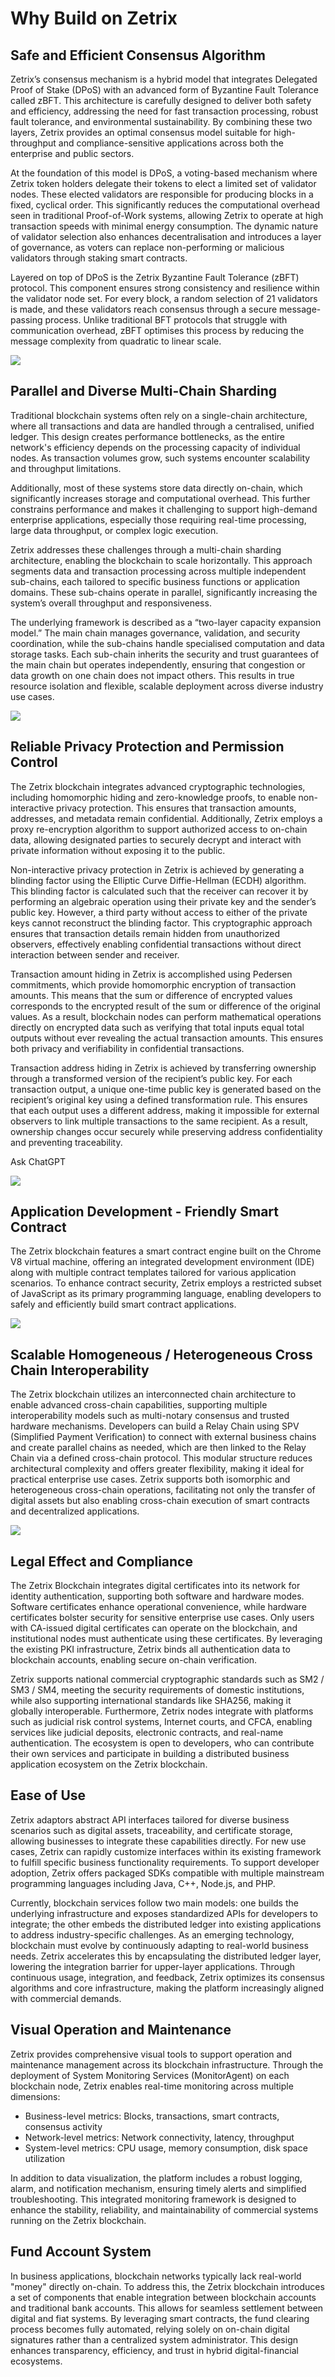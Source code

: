 # Why Build on Zetrix

## Safe and Efficient Consensus Algorithm

Zetrix’s consensus mechanism is a hybrid model that integrates Delegated Proof of Stake (DPoS) with an advanced form of Byzantine Fault Tolerance called zBFT. This architecture is carefully designed to deliver both safety and efficiency, addressing the need for fast transaction processing, robust fault tolerance, and environmental sustainability. By combining these two layers, Zetrix provides an optimal consensus model suitable for high-throughput and compliance-sensitive applications across both the enterprise and public sectors.

At the foundation of this model is DPoS, a voting-based mechanism where Zetrix token holders delegate their tokens to elect a limited set of validator nodes. These elected validators are responsible for producing blocks in a fixed, cyclical order. This significantly reduces the computational overhead seen in traditional Proof-of-Work systems, allowing Zetrix to operate at high transaction speeds with minimal energy consumption. The dynamic nature of validator selection also enhances decentralisation and introduces a layer of governance, as voters can replace non-performing or malicious validators through staking smart contracts.

Layered on top of DPoS is the Zetrix Byzantine Fault Tolerance (zBFT) protocol. This component ensures strong consistency and resilience within the validator node set. For every block, a random selection of 21 validators is made, and these validators reach consensus through a secure message-passing process. Unlike traditional BFT protocols that struggle with communication overhead, zBFT optimises this process by reducing the message complexity from quadratic to linear scale.

![](<../.gitbook/assets/image (15).png>)

## Parallel and Diverse Multi-Chain Sharding

Traditional blockchain systems often rely on a single-chain architecture, where all transactions and data are handled through a centralised, unified ledger. This design creates performance bottlenecks, as the entire network's efficiency depends on the processing capacity of individual nodes. As transaction volumes grow, such systems encounter scalability and throughput limitations.

Additionally, most of these systems store data directly on-chain, which significantly increases storage and computational overhead. This further constrains performance and makes it challenging to support high-demand enterprise applications, especially those requiring real-time processing, large data throughput, or complex logic execution.

Zetrix addresses these challenges through a multi-chain sharding architecture, enabling the blockchain to scale horizontally. This approach segments data and transaction processing across multiple independent sub-chains, each tailored to specific business functions or application domains. These sub-chains operate in parallel, significantly increasing the system’s overall throughput and responsiveness.

The underlying framework is described as a “two-layer capacity expansion model.” The main chain manages governance, validation, and security coordination, while the sub-chains handle specialised computation and data storage tasks. Each sub-chain inherits the security and trust guarantees of the main chain but operates independently, ensuring that congestion or data growth on one chain does not impact others. This results in true resource isolation and flexible, scalable deployment across diverse industry use cases.

![](<../.gitbook/assets/image (5).png>)

## Reliable Privacy Protection and Permission Control

The Zetrix blockchain integrates advanced cryptographic technologies, including homomorphic hiding and zero-knowledge proofs, to enable non-interactive privacy protection. This ensures that transaction amounts, addresses, and metadata remain confidential. Additionally, Zetrix employs a proxy re-encryption algorithm to support authorized access to on-chain data, allowing designated parties to securely decrypt and interact with private information without exposing it to the public.

Non-interactive privacy protection in Zetrix is achieved by generating a blinding factor using the Elliptic Curve Diffie-Hellman (ECDH) algorithm. This blinding factor is calculated such that the receiver can recover it by performing an algebraic operation using their private key and the sender’s public key. However, a third party without access to either of the private keys cannot reconstruct the blinding factor. This cryptographic approach ensures that transaction details remain hidden from unauthorized observers, effectively enabling confidential transactions without direct interaction between sender and receiver.

Transaction amount hiding in Zetrix is accomplished using Pedersen commitments, which provide homomorphic encryption of transaction amounts. This means that the sum or difference of encrypted values corresponds to the encrypted result of the sum or difference of the original values. As a result, blockchain nodes can perform mathematical operations directly on encrypted data such as verifying that total inputs equal total outputs without ever revealing the actual transaction amounts. This ensures both privacy and verifiability in confidential transactions.

Transaction address hiding in Zetrix is achieved by transferring ownership through a transformed version of the recipient’s public key. For each transaction output, a unique one-time public key is generated based on the recipient’s original key using a defined transformation rule. This ensures that each output uses a different address, making it impossible for external observers to link multiple transactions to the same recipient. As a result, ownership changes occur securely while preserving address confidentiality and preventing traceability.

Ask ChatGPT

![](<../.gitbook/assets/image (12).png>)

## Application Development - Friendly Smart Contract

The Zetrix blockchain features a smart contract engine built on the Chrome V8 virtual machine, offering an integrated development environment (IDE) along with multiple contract templates tailored for various application scenarios. To enhance contract security, Zetrix employs a restricted subset of JavaScript as its primary programming language, enabling developers to safely and efficiently build smart contract applications.

![](<../.gitbook/assets/image (16).png>)

## Scalable Homogeneous / Heterogeneous Cross Chain Interoperability

The Zetrix blockchain utilizes an interconnected chain architecture to enable advanced cross-chain capabilities, supporting multiple interoperability models such as multi-notary consensus and trusted hardware mechanisms. Developers can build a Relay Chain using SPV (Simplified Payment Verification) to connect with external business chains and create parallel chains as needed, which are then linked to the Relay Chain via a defined cross-chain protocol. This modular structure reduces architectural complexity and offers greater flexibility, making it ideal for practical enterprise use cases. Zetrix supports both isomorphic and heterogeneous cross-chain operations, facilitating not only the transfer of digital assets but also enabling cross-chain execution of smart contracts and decentralized applications.

![](https://docs.bubi.cn/en/docs/assets/relay_chain.png)

## Legal Effect and Compliance

The Zetrix Blockchain integrates digital certificates into its network for identity authentication, supporting both software and hardware modes. Software certificates enhance operational convenience, while hardware certificates bolster security for sensitive enterprise use cases. Only users with CA-issued digital certificates can operate on the blockchain, and institutional nodes must authenticate using these certificates. By leveraging the existing PKI infrastructure, Zetrix binds all authentication data to blockchain accounts, enabling secure on-chain verification.

Zetrix supports national commercial cryptographic standards such as SM2 / SM3 / SM4, meeting the security requirements of domestic institutions, while also supporting international standards like SHA256, making it globally interoperable. Furthermore, Zetrix nodes integrate with platforms such as judicial risk control systems, Internet courts, and CFCA, enabling services like judicial deposits, electronic contracts, and real-name authentication. The ecosystem is open to developers, who can contribute their own services and participate in building a distributed business application ecosystem on the Zetrix blockchain.

## Ease of Use

Zetrix adaptors abstract API interfaces tailored for diverse business scenarios such as digital assets, traceability, and certificate storage, allowing businesses to integrate these capabilities directly. For new use cases, Zetrix can rapidly customize interfaces within its existing framework to fulfill specific business functionality requirements. To support developer adoption, Zetrix offers packaged SDKs compatible with multiple mainstream programming languages including Java, C++, Node.js, and PHP.

Currently, blockchain services follow two main models: one builds the underlying infrastructure and exposes standardized APIs for developers to integrate; the other embeds the distributed ledger into existing applications to address industry-specific challenges. As an emerging technology, blockchain must evolve by continuously adapting to real-world business needs. Zetrix accelerates this by encapsulating the distributed ledger layer, lowering the integration barrier for upper-layer applications. Through continuous usage, integration, and feedback, Zetrix optimizes its consensus algorithms and core infrastructure, making the platform increasingly aligned with commercial demands.

## Visual Operation and Maintenance

Zetrix provides comprehensive visual tools to support operation and maintenance management across its blockchain infrastructure. Through the deployment of System Monitoring Services (MonitorAgent) on each blockchain node, Zetrix enables real-time monitoring across multiple dimensions:

* Business-level metrics: Blocks, transactions, smart contracts, consensus activity
* Network-level metrics: Network connectivity, latency, throughput
* System-level metrics: CPU usage, memory consumption, disk space utilization

In addition to data visualization, the platform includes a robust logging, alarm, and notification mechanism, ensuring timely alerts and simplified troubleshooting. This integrated monitoring framework is designed to enhance the stability, reliability, and maintainability of commercial systems running on the Zetrix blockchain.

## Fund Account System

In business applications, blockchain networks typically lack real-world "money" directly on-chain. To address this, the Zetrix blockchain introduces a set of components that enable integration between blockchain accounts and traditional bank accounts. This allows for seamless settlement between digital and fiat systems. By leveraging smart contracts, the fund clearing process becomes fully automated, relying solely on on-chain digital signatures rather than a centralized system administrator. This design enhances transparency, efficiency, and trust in hybrid digital-financial ecosystems.
